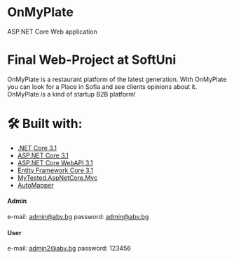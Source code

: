 # OnMyPlate
ASP.NET Core Web application
# Final Web-Project at SoftUni
OnMyPlate is a restaurant platform of the latest generation. With OnMyPlate you can look for a Place in Sofia and see clients opinions about it.
OnMyPlate is a kind of startup B2B platform!

# 🛠 Built with: #
* [.NET Core 3.1](https://github.com/dotnet/core)
* [ASP.NET Core 3.1](https://github.com/dotnet/aspnetcore)
* [ASP.NET Core WebAPI 3.1](https://github.com/dotnet/aspnetcore)
* [Entity Framework Core 3.1](https://github.com/dotnet/efcore)
* [MyTested.AspNetCore.Mvc](https://github.com/ivaylokenov/MyTested.AspNetCore.Mvc)
* [AutoMapper](https://github.com/AutoMapper/AutoMapper)

#### Admin ####
e-mail: admin@abv.bg
password: admin@abv.bg

#### User ####
e-mail: admin2@abv.bg
password: 123456
